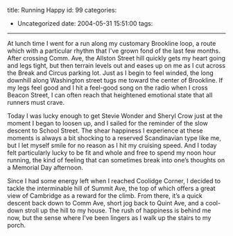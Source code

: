 title: Running Happy
id: 99
categories:
  - Uncategorized
date: 2004-05-31 15:51:00
tags:
---

At lunch time I went for a run along my customary Brookline loop, a route which with a  particular rhythm that I've grown fond of the last few months. After crossing Comm. Ave, the Allston Street hill quickly gets my heart going and legs tight, but then terrain levels out and eases up on me as I cut across the Break and Circus parking lot. Just as I begin to feel winded, the long downhill along Washington street tugs me toward the center of Brookline. If my legs feel good and I hit a feel-good song on the radio when I cross Beacon Street, I can often reach that heightened emotional state that all runners must crave. 

Today I was lucky enough to get Stevie Wonder and Sheryl Crow just at the moment I began to loosen up, and I sailed for the reminder of the slow descent to School Street. The shear happiness I experience at these moments is always a bit shocking to a reserved Scandinavian type like me, but I let myself smile for no reason as I hit my cruising speed. And I today felt particularly lucky to be fit and whole and free to spend my noon hour running, the kind of feeling that can sometimes break into one’s thoughts on a Memorial Day afternoon.

Since I had some energy left when I reached Coolidge Corner, I decided to tackle the interminable hill of Summit Ave, the top of which offers a great view of Cambridge as a reward for the climb. From there, it’s a quick descent back down to Comm Ave, short jog back to Quint Ave, and a cool-down stroll up the hill to my house. The rush of happiness is behind me now, but the sense where I've been lingers as I walk up the stairs to my porch.